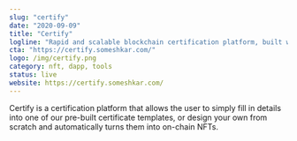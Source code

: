 ```yaml
---
slug: "certify"
date: "2020-09-09"
title: "Certify"
logline: "Rapid and scalable blockchain certification platform, built with Solana."
cta: "https://certify.someshkar.com/"
logo: /img/certify.png
category: nft, dapp, tools
status: live
website: https://certify.someshkar.com/
---
```


Certify is a certification platform that allows the user to simply fill in details into one of our pre-built certificate templates, or design your own from scratch and automatically turns them into on-chain NFTs.
